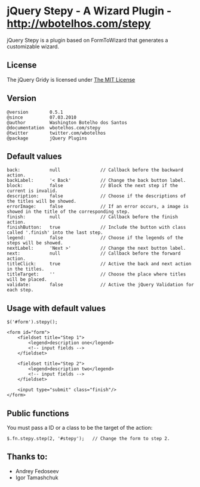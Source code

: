# jQuery Stepy - A Wizard Plugin - http://wbotelhos.com/stepy

jQuery Stepy is a plugin based on FormToWizard that generates a customizable wizard.

## License

The jQuery Gridy is licensed under [The MIT License](http://www.opensource.org/licenses/mit-license.php)

## Version

    @version		0.5.1
	@since			07.03.2010
	@author			Washington Botelho dos Santos
	@documentation	wbotelhos.com/stepy
	@twitter		twitter.com/wbotelhos
	@package		jQuery Plugins

## Default values

    back:           null               // Callback before the backward action.
    backLabel:      '< Back'           // Change the back button label.
    block:          false              // Block the next step if the current is invalid.
    description:    false              // Choose if the descriptions of the titles will be showed.
    errorImage:     false              // If an error occurs, a image is showed in the title of the corresponding step.
    finish:         null               // Callback before the finish action.
    finishButton:   true               // Include the button with class called '.finish' into the last step.
    legend:         false              // Choose if the legends of the steps will be showed.
    nextLabel:      'Next >'           // Change the next button label.
    next:           null               // Callback before the forward action.
    titleClick:     true               // Active the back and next action in the titles.
    titleTarget:    ''                 // Choose the place where titles will be placed.
    validate:       false              // Active the jQuery Validation for each step.

## Usage with default values

    $('#form').stepy();

	<form id="form">
		<fieldset title="Step 1">
			<legend>description one</legend>
			<!-- input fields -->
		</fieldset>

		<fieldset title="Step 2">
			<legend>description two</legend>
			<!-- input fields -->
		</fieldset>

		<input type="submit" class="finish"/>
	</form>

## Public functions

You must pass a ID or a class to be the target of the action:

    $.fn.stepy.step(2, '#stepy');   // Change the form to step 2.

## Thanks to:

+ Andrey Fedoseev
+ Igor Tamashchuk